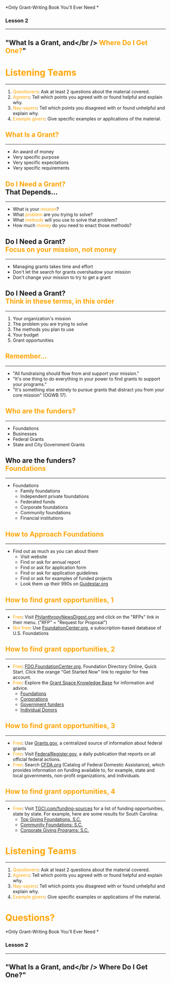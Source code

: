 *Only Grant-Writing Book You'll Ever Need *

### Lesson 2

---

## "What Is a Grant, and</br /> <span style="color: orange;">Where Do I Get One?</span>"


# <span style="color: orange;">Listening Teams</span>
<hr />

1. <span style="color: orange;">Questioners</span>: Ask at least 2 questions about the material covered.
2. <span style="color: orange;">Agreers</span>: Tell which points you agreed with or found helpful and explain why.
3. <span style="color: orange;">Nay-sayers</span>: Tell which points you disagreed with or found unhelpful and explain why.
4. <span style="color: orange;">Example givers</span>: Give specific examples or applications of the material.



## <span style="color: orange;">What Is a Grant?</span>
<hr />

* An award of money
* Very specific purpose
* Very specific expectations
* Very specific requirements



## <span style="color: orange;">Do I Need a Grant?</span> <br /> That Depends...
<hr />

* What is your <span style="color: orange;">mission</span>?
* What <span style="color: orange;">problem</span> are you trying to solve?
* What <span style="color: orange;">methods</span> will you use to solve that problem?
* How much <span style="color: orange;">money</span> do you need to enact those methods?



## Do I Need a Grant? <br /> <span style="color: orange;">Focus on your mission, not money</span>
<hr />

* Managing grants takes time and effort
* Don't let the search for grants overshadow your mission
* Don't change your mission to try to get a grant



## Do I Need a Grant? <br /> <span style="color: orange;">Think in these terms, in this order</span>
<hr />

1. Your organization's mission
2. The problem you are trying to solve
3. The methods you plan to use
4. Your budget
5. Grant opportunities



## <span style="color: orange;">Remember...</span>
<hr />

* "All fundraising should flow from and support your mission."  <!-- .element: class="fragment" data-fragment-index="1" -->
* "It's one thing to do everything in your power to find grants to support your programs."  <!-- .element: class="fragment" data-fragment-index="2" -->
* "It's something else entirely to pursue grants that distract you from your core mission" (OGWB 17).  <!-- .element: class="fragment" data-fragment-index="3" -->



## <span style="color: orange;">Who are the funders?</span>
<hr />

* Foundations
* Businesses
* Federal Grants
* State and City Government Grants



## Who are the funders? <br /><span style="color: orange;">Foundations</span>
<hr />

* Foundations
	* Family foundations
	* Independent private foundations
	* Federated funds
	* Corporate foundations
	* Community foundations
	* Financial institutions



## <span style="color: orange;">How to Approach Foundations</span>
<hr />

* Find out as much as you can about them
	* Visit website
	* Find or ask for annual report
	* Find or ask for application form
	* Find or ask for application guidelines
	* Find or ask for examples of funded projects
	* Look them up their 990s on <a href="http://Guidestar.org">Guidestar.org</a>



## <span style="color: orange;">How to find grant opportunities, 1</span>
<hr />

* <span style="color: orange;">Free</span>: Visit <a href="http://philanthropynewsdigest.org">PhilanthropyNewsDigest.org</a> and click on the "RFPs" link in their menu. ("RFP" = "Request for Proposal")
* <span style="color: orange;">Not free</span>: Use <a href="http://FoundationCenter.org">FoundationCenter.org</a>, a subscription-based database of U.S. Foundations



## <span style="color: orange;">How to find grant opportunities, 2</span>
<hr />

* <span style="color: orange;">Free</span>: <a href="https://fdo.foundationcenter.org">FDO.FoundationCenter.org</a>, Foundation Directory Online, Quick Start. Click the orange "Get Started Now" link to register for free account.
* <span style="color: orange;">Free</span>: Explore the <a href="http://grantspace.org/tools/knowledge-base/Funding-Resources">Grant Space Knowledge Base</a> for information and advice.
	* <a href="http://grantspace.org/tools/knowledge-base/Funding-Resources/Foundations">Foundations</a>
	* <a href="http://grantspace.org/tools/knowledge-base/Funding-Resources/Corporations">Corporations</a>
	* <a href="http://grantspace.org/tools/knowledge-base/Funding-Resources/Government-Funders">Government funders</a>
	* <a href="http://grantspace.org/tools/knowledge-base/Funding-Resources/Individual-Donors">Individual Donors</a>



## <span style="color: orange;">How to find grant opportunities, 3</span>
<hr />

* <span style="color: orange;">Free</span>: Use <a href="http://grants.gov">Grants.gov</a>, a centralized source of information about federal grants
* <span style="color: orange;">Free</span>: Visit <a href="http://FederalRegister.gov">FederalRegister.gov</a>, a daily publication that reports on all official federal actions.
* <span style="color: orange;">Free</span>: Search <a href="https://www.cfda.gov">CFDA.org</a> (Catalog of Federal Domestic Assistance), which provides information on funding available to, for example, state and local governments, non-profit organizations, and individuals.



## <span style="color: orange;">How to find grant opportunities, 4</span>
<hr />

* <span style="color: orange;">Free</span>: Visit <a href="https://www.tgci.com/funding-sources">TGCI.com/funding-sources</a> for a list of funding opportunities, state by state. For example, here are some results for South Carolina:
	* <a href="https://www.tgci.com/funding-sources/SC/top">Top Giving Foundations, S.C.</a>
	* <a href="https://www.tgci.com/funding-sources/SC/community">Community Foundations: S.C.</a>
	* <a href="https://www.tgci.com/funding-sources/SC/corporate">Corporate Giving Programs: S.C.</a>


# <span style="color: orange;">Listening Teams</span>
<hr />

1. <span style="color: orange;">Questioners</span>: Ask at least 2 questions about the material covered.
2. <span style="color: orange;">Agreers</span>: Tell which points you agreed with or found helpful and explain why.
3. <span style="color: orange;">Nay-sayers</span>: Tell which points you disagreed with or found unhelpful and explain why.
4. <span style="color: orange;">Example givers</span>: Give specific examples or applications of the material.



# <span style="color: orange;">Questions?</span>

*Only Grant-Writing Book You'll Ever Need *

### Lesson 2

---

## "What Is a Grant, and</br /> Where Do I Get One?"